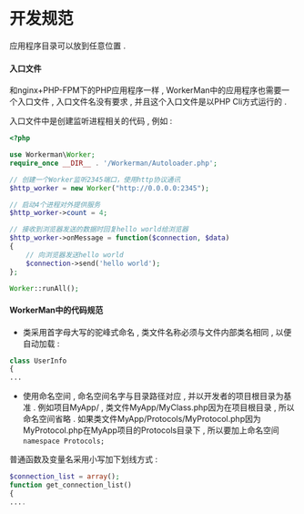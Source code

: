 # 开发规范

应用程序目录可以放到任意位置 .

#### 入口文件

和nginx+PHP-FPM下的PHP应用程序一样 , WorkerMan中的应用程序也需要一个入口文件 , 入口文件名没有要求 , 并且这个入口文件是以PHP Cli方式运行的 .

入口文件中是创建监听进程相关的代码 , 例如 :

```php
<?php

use Workerman\Worker;
require_once __DIR__ . '/Workerman/Autoloader.php';

// 创建一个Worker监听2345端口，使用http协议通讯
$http_worker = new Worker("http://0.0.0.0:2345");

// 启动4个进程对外提供服务
$http_worker->count = 4;

// 接收到浏览器发送的数据时回复hello world给浏览器
$http_worker->onMessage = function($connection, $data)
{
    // 向浏览器发送hello world
    $connection->send('hello world');
};

Worker::runAll();
```

#### WorkerMan中的代码规范

* 类采用首字母大写的驼峰式命名 , 类文件名称必须与文件内部类名相同 , 以便自动加载 :

```php
class UserInfo
{
...
```

* 使用命名空间 , 命名空间名字与目录路径对应 , 并以开发者的项目根目录为基准 . 例如项目MyApp/ , 类文件MyApp/MyClass.php因为在项目根目录 , 所以命名空间省略 . 如果类文件MyApp/Protocols/MyProtocol.php因为MyProtocol.php在MyApp项目的Protocols目录下 , 所以要加上命名空间`namespace Protocols;`

普通函数及变量名采用小写加下划线方式 : 

```php
$connection_list = array();
function get_connection_list()
{
....
```



